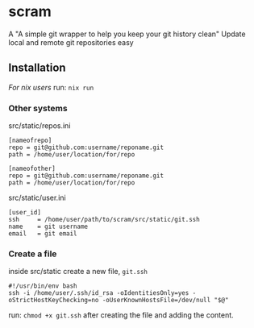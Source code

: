 # scram
A "A simple git wrapper to help you keep your git history clean" 
Update local and remote git repositories easy

## Installation

*For nix users*
run: `nix run`

### Other systems

src/static/repos.ini
```
[nameofrepo]
repo = git@github.com:username/reponame.git
path = /home/user/location/for/repo

[nameofother]
repo = git@github.com:username/reponame.git
path = /home/user/location/for/repo
```

src/static/user.ini
```
[user_id]
ssh     = /home/user/path/to/scram/src/static/git.ssh
name    = git username
email   = git email
```

### Create a file
inside src/static create a new file, `git.ssh`
```
#!/usr/bin/env bash
ssh -i /home/user/.ssh/id_rsa -oIdentitiesOnly=yes -oStrictHostKeyChecking=no -oUserKnownHostsFile=/dev/null "$@"
```
run: `chmod +x git.ssh` after creating the file and adding the content.
